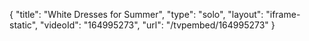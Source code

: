 {
    "title": "White Dresses for Summer",
    "type": "solo",
    "layout": "iframe-static",
    "videoId": "164995273",
    "url": "\/tvpembed\/164995273"
}